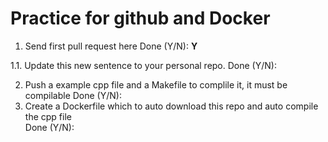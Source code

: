 # Practice for github and Docker
1. Send first pull request here
   Done (Y/N): **Y**

1.1. Update this new sentence to your personal repo. Done (Y/N):

2. Push a example cpp file and a Makefile to complile it, it must be compilable
   Done (Y/N):
3. Create a Dockerfile which to auto download this repo and auto compile the cpp file   
   Done (Y/N):
